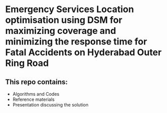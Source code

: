 # Emergency Services Location optimisation using DSM for maximizing coverage and minimizing the response time for Fatal Accidents on Hyderabad Outer Ring Road

## This repo contains:
- Algorithms and Codes
- Reference materials
- Presentation discussing the solution
